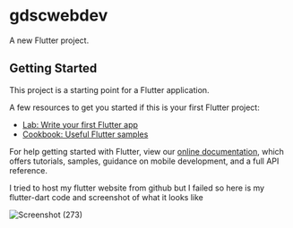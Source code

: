 # gdscwebdev

A new Flutter project.

## Getting Started

This project is a starting point for a Flutter application.

A few resources to get you started if this is your first Flutter project:

- [Lab: Write your first Flutter app](https://flutter.dev/docs/get-started/codelab)
- [Cookbook: Useful Flutter samples](https://flutter.dev/docs/cookbook)

For help getting started with Flutter, view our
[online documentation](https://flutter.dev/docs), which offers tutorials,
samples, guidance on mobile development, and a full API reference.

I tried to host my flutter website from github but I failed so here is my flutter-dart code and screenshot of what it looks like 

![Screenshot (273)](https://user-images.githubusercontent.com/80889801/133959780-ab02bbac-65bd-4161-9d11-2ce87e6bc7dc.png)
